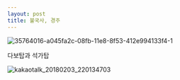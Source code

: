 ```yaml
---
layout: post
title: 불국사, 경주
---
```


![35764016-a045fa2c-08fb-11e8-8f53-412e994133f4-1](https://user-images.githubusercontent.com/26464535/35774739-3fc2a414-09bb-11e8-8c22-c59d70dfe031.jpg)

다보탑과 석가탑

![kakaotalk_20180203_220134703](https://user-images.githubusercontent.com/26464535/35767344-18b889ac-092e-11e8-8206-505cbee88e27.jpg)
